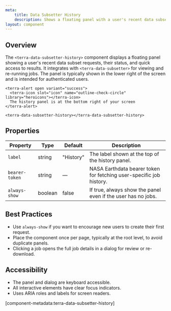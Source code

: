 ```yaml
---
meta:
    title: Data Subsetter History
    description: Shows a floating panel with a user's recent data subset requests and their status, with quick access to results and re-submission.
layout: component
---
```


## Overview

The `<terra-data-subsetter-history>` component displays a floating panel showing a user's recent data subset requests, their status, and quick access to results. It integrates with `<terra-data-subsetter>` for viewing and re-running jobs. The panel is typically shown in the lower right of the screen and is intended for authenticated users.

```html:preview
<terra-alert open variant="success">
  <terra-icon slot="icon" name="outline-check-circle" library="heroicons"></terra-icon>
  The history panel is at the bottom right of your screen
</terra-alert>

<terra-data-subsetter-history></terra-data-subsetter-history>
```

## Properties

| Property       | Type    | Default   | Description                                                         |
| -------------- | ------- | --------- | ------------------------------------------------------------------- |
| `label`        | string  | "History" | The label shown at the top of the history panel.                    |
| `bearer-token` | string  | —         | NASA Earthdata bearer token for fetching user-specific job history. |
| `always-show`  | boolean | false     | If true, always show the panel even if the user has no jobs.        |

## Best Practices

-   Use `always-show` if you want to encourage new users to create their first request.
-   Place the component once per page, typically at the root level, to avoid duplicate panels.
-   Clicking a job opens the full job details in a dialog for review or re-download.

## Accessibility

-   The panel and dialog are keyboard accessible.
-   All interactive elements have clear focus indicators.
-   Uses ARIA roles and labels for screen readers.

[component-metadata:terra-data-subsetter-history]
